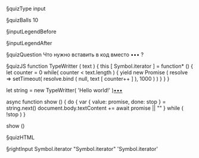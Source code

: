 §quizType
input

§quizBalls
10

§inputLegendBefore


§inputLegendAfter


§quizQuestion
Что нужно вставить в код вместо ••• ?



§quizJS
function TypeWritter ( text ) {
    this [ Symbol.iterator ] = function* () {
        let counter = 0
        while( counter < text.length ) {
            yield new Promise (
                resolve => setTimeout( resolve.bind ( null, text [ counter++ ] ), 1000 )
            )
        }
    }
}

let string = new TypeWritter( 'Hello world!' )[•••]()

async function show () {
    do {
        var { value: promise, done: stop } = string.next()
        document.body.textContent += await promise || ""
    } while ( !stop )
}

show ()

§quizHTML


§rightInput
Symbol.iterator
"Symbol.iterator"
'Symbol.iterator'
